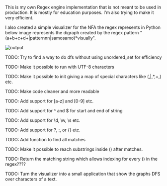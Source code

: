 This is my own Regex engine implementation that is not meant to be used in production. It is mostly for education purposes. I'm also trying to make it very efficient.

I also created a simple visualizer for the NFA the regex represents in Python below image represents the digraph created by the regex pattern "(a+b+c+d+|patternnn|samosamo)*visually".

![output](https://github.com/user-attachments/assets/67c1cb0b-24d9-4120-aaf4-8e39d9ee6c25)


TODO: Try to find a way to do dfs without using unordered_set for efficiency

TODO: Make it possible to run with UTF-8 characters

TODO: Make it possible to init giving a map of special characters like (,|,*,+,) etc.

TODO: Make code cleaner and more readable

TODO: Add support for [a-z] and [0-9] etc.

TODO: Add support for ^ and $ for start and end of string

TODO: Add support for \d, \w, \s etc.

TODO: Add support for ?, :, or {} etc.

TODO: Add function to find all matches 

TODO: Make it possible to reach substrings inside () after matches.

TODO: Return the matching string which allows indexing for every () in the regex????

TODO: Turn the visualizer into a small application that show the graphs DFS over characters of a text.

